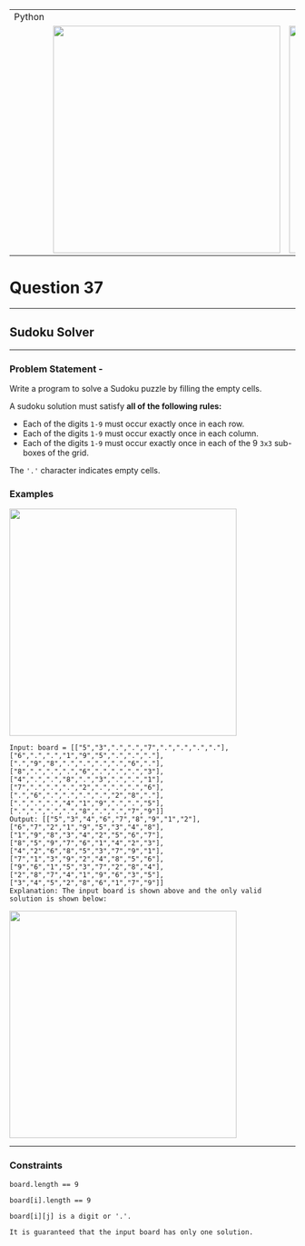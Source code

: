 ||||
|---|---|---|
|Python|
||<img src = 'https://awesomescreenshot.s3.amazonaws.com/image/4900480/44194412-dbe4ce0b0f2a00f489ad8c82669920d3.png?X-Amz-Algorithm=AWS4-HMAC-SHA256&X-Amz-Credential=AKIAJSCJQ2NM3XLFPVKA%2F20231112%2Fus-east-1%2Fs3%2Faws4_request&X-Amz-Date=20231112T093545Z&X-Amz-Expires=28800&X-Amz-SignedHeaders=host&X-Amz-Signature=4a789ca049fdb3ec1e65584bc904e00d975ac6c27071c3787dcf19707f4e61df' width = 400>|<img src = 'https://awesomescreenshot.s3.amazonaws.com/image/4900480/44194419-6cc2b5fc7e06a0f0c4104713b7c37b0b.png?X-Amz-Algorithm=AWS4-HMAC-SHA256&X-Amz-Credential=AKIAJSCJQ2NM3XLFPVKA%2F20231112%2Fus-east-1%2Fs3%2Faws4_request&X-Amz-Date=20231112T093619Z&X-Amz-Expires=28800&X-Amz-SignedHeaders=host&X-Amz-Signature=2997363d0c10252086552d45f61ad1339f6ef68eecccdd230d66c4d85cff5597' width = 400>


# Question 37
****
## Sudoku Solver 

****
### Problem Statement -

Write a program to solve a Sudoku puzzle by filling the empty cells.

A sudoku solution must satisfy **all of the following rules:**

* Each of the digits `1-9` must occur exactly once in each row.
* Each of the digits `1-9` must occur exactly once in each column.
* Each of the digits `1-9` must occur exactly once in each of the 9 `3x3` sub-boxes of the grid.

The `'.'` character indicates empty cells.

### Examples
<img src = 'https://upload.wikimedia.org/wikipedia/commons/thumb/f/ff/Sudoku-by-L2G-20050714.svg/250px-Sudoku-by-L2G-20050714.svg.png' width = 400>

```
Input: board = [["5","3",".",".","7",".",".",".","."],["6",".",".","1","9","5",".",".","."],[".","9","8",".",".",".",".","6","."],["8",".",".",".","6",".",".",".","3"],["4",".",".","8",".","3",".",".","1"],["7",".",".",".","2",".",".",".","6"],[".","6",".",".",".",".","2","8","."],[".",".",".","4","1","9",".",".","5"],[".",".",".",".","8",".",".","7","9"]]
Output: [["5","3","4","6","7","8","9","1","2"],["6","7","2","1","9","5","3","4","8"],["1","9","8","3","4","2","5","6","7"],["8","5","9","7","6","1","4","2","3"],["4","2","6","8","5","3","7","9","1"],["7","1","3","9","2","4","8","5","6"],["9","6","1","5","3","7","2","8","4"],["2","8","7","4","1","9","6","3","5"],["3","4","5","2","8","6","1","7","9"]]
Explanation: The input board is shown above and the only valid solution is shown below:
```
<img src = 'https://upload.wikimedia.org/wikipedia/commons/thumb/3/31/Sudoku-by-L2G-20050714_solution.svg/250px-Sudoku-by-L2G-20050714_solution.svg.png' width = 400>

****
### Constraints
```
board.length == 9

board[i].length == 9

board[i][j] is a digit or '.'.

It is guaranteed that the input board has only one solution.
```
